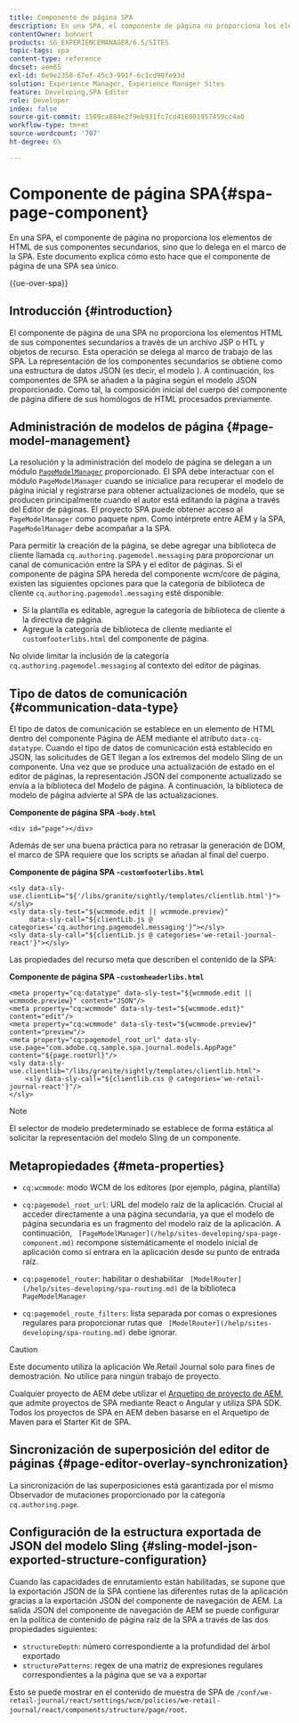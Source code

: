 ```yaml
---
title: Componente de página SPA
description: En una SPA, el componente de página no proporciona los elementos de HTML de sus componentes secundarios, sino que lo delega en el marco de la SPA. Este documento explica cómo esto hace que el componente de página de una SPA sea único.
contentOwner: bohnert
products: SG_EXPERIENCEMANAGER/6.5/SITES
topic-tags: spa
content-type: reference
docset: aem65
exl-id: 0e9e2350-67ef-45c3-991f-6c1cd98fe93d
solution: Experience Manager, Experience Manager Sites
feature: Developing,SPA Editor
role: Developer
index: false
source-git-commit: 1509ca884e2f9eb931fc7cd416801957459cc4a0
workflow-type: tm+mt
source-wordcount: '707'
ht-degree: 6%

---
```



# Componente de página SPA{#spa-page-component}

En una SPA, el componente de página no proporciona los elementos de HTML de sus componentes secundarios, sino que lo delega en el marco de la SPA. Este documento explica cómo esto hace que el componente de página de una SPA sea único.

{{ue-over-spa}}

## Introducción {#introduction}

El componente de página de una SPA no proporciona los elementos HTML de sus componentes secundarios a través de un archivo JSP o HTL y objetos de recurso. Esta operación se delega al marco de trabajo de las SPA. La representación de los componentes secundarios se obtiene como una estructura de datos JSON (es decir, el modelo ). A continuación, los componentes de SPA se añaden a la página según el modelo JSON proporcionado. Como tal, la composición inicial del cuerpo del componente de página difiere de sus homólogos de HTML procesados previamente.

## Administración de modelos de página {#page-model-management}

La resolución y la administración del modelo de página se delegan a un módulo [`PageModelManager`](/help/sites-developing/spa-blueprint.md#pagemodelmanager) proporcionado. El SPA debe interactuar con el módulo `PageModelManager` cuando se inicialice para recuperar el modelo de página inicial y registrarse para obtener actualizaciones de modelo, que se producen principalmente cuando el autor está editando la página a través del Editor de páginas. El proyecto SPA puede obtener acceso al `PageModelManager` como paquete npm. Como intérprete entre AEM y la SPA, `PageModelManager` debe acompañar a la SPA.

Para permitir la creación de la página, se debe agregar una biblioteca de cliente llamada `cq.authoring.pagemodel.messaging` para proporcionar un canal de comunicación entre la SPA y el editor de páginas. Si el componente de página SPA hereda del componente wcm/core de página, existen las siguientes opciones para que la categoría de biblioteca de cliente `cq.authoring.pagemodel.messaging` esté disponible:

* Si la plantilla es editable, agregue la categoría de biblioteca de cliente a la directiva de página.
* Agregue la categoría de biblioteca de cliente mediante el `customfooterlibs.html` del componente de página.

No olvide limitar la inclusión de la categoría `cq.authoring.pagemodel.messaging` al contexto del editor de páginas.

## Tipo de datos de comunicación {#communication-data-type}

El tipo de datos de comunicación se establece en un elemento de HTML dentro del componente Página de AEM mediante el atributo `data-cq-datatype`. Cuando el tipo de datos de comunicación está establecido en JSON, las solicitudes de GET llegan a los extremos del modelo Sling de un componente. Una vez que se produce una actualización de estado en el editor de páginas, la representación JSON del componente actualizado se envía a la biblioteca del Modelo de página. A continuación, la biblioteca de modelo de página advierte al SPA de las actualizaciones.

**Componente de página SPA -`body.html`**

```
<div id="page"></div>
```

Además de ser una buena práctica para no retrasar la generación de DOM, el marco de SPA requiere que los scripts se añadan al final del cuerpo.

**Componente de página SPA -`customfooterlibs.html`**

```
<sly data-sly-use.clientLib="${'/libs/granite/sightly/templates/clientlib.html'}"></sly>
<sly data-sly-test="${wcmmode.edit || wcmmode.preview}"
     data-sly-call="${clientLib.js @ categories='cq.authoring.pagemodel.messaging'}"></sly>
<sly data-sly-call="${clientLib.js @ categories='we-retail-journal-react'}"></sly>
```

Las propiedades del recurso meta que describen el contenido de la SPA:

**Componente de página SPA -`customheaderlibs.html`**

```
<meta property="cq:datatype" data-sly-test="${wcmmode.edit || wcmmode.preview}" content="JSON"/>
<meta property="cq:wcmmode" data-sly-test="${wcmmode.edit}" content="edit"/>
<meta property="cq:wcmmode" data-sly-test="${wcmmode.preview}" content="preview"/>
<meta property="cq:pagemodel_root_url" data-sly-use.page="com.adobe.cq.sample.spa.journal.models.AppPage" content="${page.rootUrl}"/>
<sly data-sly-use.clientlib="/libs/granite/sightly/templates/clientlib.html">
    <sly data-sly-call="${clientlib.css @ categories='we-retail-journal-react'}"/>
</sly>
```

>[!NOTE]
>
>El selector de modelo predeterminado se establece de forma estática al solicitar la representación del modelo Sling de un componente.

## Metapropiedades {#meta-properties}

* `cq:wcmmode`: modo WCM de los editores (por ejemplo, página, plantilla)
* `cq:pagemodel_root_url`: URL del modelo raíz de la aplicación. Crucial al acceder directamente a una página secundaria, ya que el modelo de página secundaria es un fragmento del modelo raíz de la aplicación. A continuación, ` [PageModelManager](/help/sites-developing/spa-page-component.md)` recompone sistemáticamente el modelo inicial de aplicación como si entrara en la aplicación desde su punto de entrada raíz.

* `cq:pagemodel_router`: habilitar o deshabilitar ` [ModelRouter](/help/sites-developing/spa-routing.md)` de la biblioteca `PageModelManager`

* `cq:pagemodel_route_filters`: lista separada por comas o expresiones regulares para proporcionar rutas que ` [ModelRouter](/help/sites-developing/spa-routing.md)` debe ignorar.

>[!CAUTION]
>
>Este documento utiliza la aplicación We.Retail Journal solo para fines de demostración. No utilice para ningún trabajo de proyecto.
>
>Cualquier proyecto de AEM debe utilizar el [Arquetipo de proyecto de AEM](https://experienceleague.adobe.com/docs/experience-manager-core-components/using/developing/archetype/overview.html?lang=es), que admite proyectos de SPA mediante React o Angular y utiliza SPA SDK. Todos los proyectos de SPA en AEM deben basarse en el Arquetipo de Maven para el Starter Kit de SPA.

## Sincronización de superposición del editor de páginas {#page-editor-overlay-synchronization}

La sincronización de las superposiciones está garantizada por el mismo Observador de mutaciones proporcionado por la categoría `cq.authoring.page`.

## Configuración de la estructura exportada de JSON del modelo Sling {#sling-model-json-exported-structure-configuration}

Cuando las capacidades de enrutamiento están habilitadas, se supone que la exportación JSON de la SPA contiene las diferentes rutas de la aplicación gracias a la exportación JSON del componente de navegación de AEM. La salida JSON del componente de navegación de AEM se puede configurar en la política de contenido de página raíz de la SPA a través de las dos propiedades siguientes:

* `structureDepth`: número correspondiente a la profundidad del árbol exportado
* `structurePatterns`: regex de una matriz de expresiones regulares correspondientes a la página que se va a exportar

Esto se puede mostrar en el contenido de muestra de SPA de `/conf/we-retail-journal/react/settings/wcm/policies/we-retail-journal/react/components/structure/page/root`.
